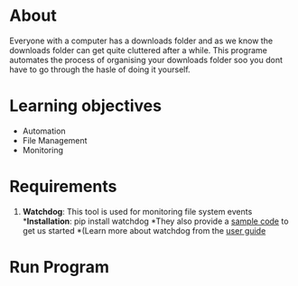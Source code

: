 # About
Everyone with a computer has a downloads folder and as we know the downloads folder can get quite cluttered after a while. This programe automates the process of organising your downloads folder soo you dont have to go through the hasle of doing it yourself.

# Learning objectives
- Automation
- File Management
- Monitoring

# Requirements
1. **Watchdog**: This tool is used for monitoring file system events
 ***Installation**: pip install watchdog
 *They also provide a [sample code](https://pythonhosted.org/watchdog/quickstart.html#a-simple-example) to get us started
 *(Learn more about watchdog from the [user guide](https://pythonhosted.org/watchdog/#user-s-guide)

# Run Program
